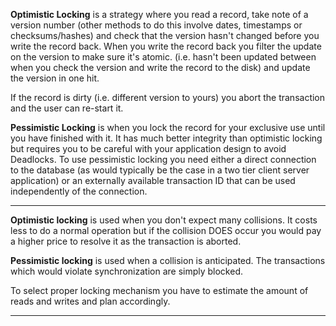 **Optimistic Locking** is a strategy where you read a record, take note of a version number (other methods to do this involve dates, timestamps or checksums/hashes) and check that the version hasn't changed before you write the record back. When you write the record back you filter the update on the version to make sure it's atomic. (i.e. hasn't been updated between when you check the version and write the record to the disk) and update the version in one hit.

If the record is dirty (i.e. different version to yours) you abort the transaction and the user can re-start it.

**Pessimistic Locking** is when you lock the record for your exclusive use until you have finished with it. It has much better integrity than optimistic locking but requires you to be careful with your application design to avoid Deadlocks. To use pessimistic locking you need either a direct connection to the database (as would typically be the case in a two tier client server application) or an externally available transaction ID that can be used independently of the connection.

---

**Optimistic locking** is used when you don't expect many collisions. It costs less to do a normal operation but if the collision DOES occur you would pay a higher price to resolve it as the transaction is aborted.

**Pessimistic locking** is used when a collision is anticipated. The transactions which would violate synchronization are simply blocked.

To select proper locking mechanism you have to estimate the amount of reads and writes and plan accordingly.

---